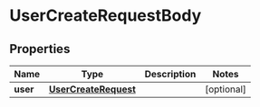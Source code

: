 

# UserCreateRequestBody


## Properties

Name | Type | Description | Notes
------------ | ------------- | ------------- | -------------
**user** | [**UserCreateRequest**](UserCreateRequest.md) |  |  [optional]



